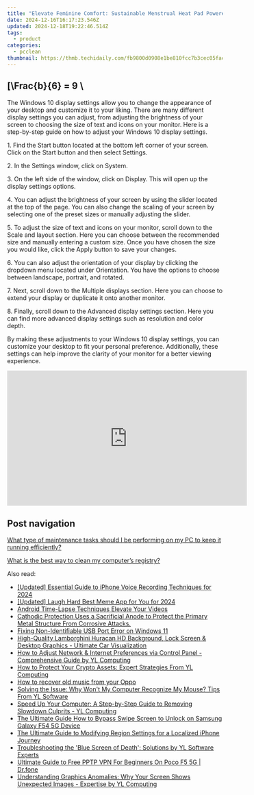 ```yaml
---
title: "Elevate Feminine Comfort: Sustainable Menstrual Heat Pad Powered by YL Software & Technology Solutions"
date: 2024-12-16T16:17:23.546Z
updated: 2024-12-18T19:22:46.514Z
tags:
  - product
categories:
  - pcclean
thumbnail: https://thmb.techidaily.com/fb9800d0908e1be810fcc7b3cec05fac87c5747d21be749110f5088c0bdb4490.jpg
---
```


## \[\Frac{b}{6} = 9 \

The Windows 10 display settings allow you to change the appearance of your desktop and customize it to your liking. There are many different display settings you can adjust, from adjusting the brightness of your screen to choosing the size of text and icons on your monitor. Here is a step-by-step guide on how to adjust your Windows 10 display settings. 

1\. Find the Start button located at the bottom left corner of your screen. Click on the Start button and then select Settings.

2\. In the Settings window, click on System.

3\. On the left side of the window, click on Display. This will open up the display settings options. 

4\. You can adjust the brightness of your screen by using the slider located at the top of the page. You can also change the scaling of your screen by selecting one of the preset sizes or manually adjusting the slider.

5\. To adjust the size of text and icons on your monitor, scroll down to the Scale and layout section. Here you can choose between the recommended size and manually entering a custom size. Once you have chosen the size you would like, click the Apply button to save your changes.

6\. You can also adjust the orientation of your display by clicking the dropdown menu located under Orientation. You have the options to choose between landscape, portrait, and rotated.

7\. Next, scroll down to the Multiple displays section. Here you can choose to extend your display or duplicate it onto another monitor.

8\. Finally, scroll down to the Advanced display settings section. Here you can find more advanced display settings such as resolution and color depth. 

By making these adjustments to your Windows 10 display settings, you can customize your desktop to fit your personal preference. Additionally, these settings can help improve the clarity of your monitor for a better viewing experience.

<!-- affiliate ads begin -->
<iframe width="560" height="315" src="https://www.youtube.com/embed/hXIq2G0nShk?si=5Z4Fwv7ZB6oKWsdd" title="YouTube video player" frameborder="0" allow="accelerometer; autoplay; clipboard-write; encrypted-media; gyroscope; picture-in-picture; web-share" referrerpolicy="strict-origin-when-cross-origin" allowfullscreen></iframe>
<!-- affiliate ads end -->

## Post navigation

[What type of maintenance tasks should I be performing on my PC to keep it running efficiently?](https://tools.techidaily.com/pcclean/products/)

[What is the best way to clean my computer’s registry?](https://tools.techidaily.com/pcclean/products/)

<ins class="adsbygoogle"
     style="display:block"
     data-ad-format="autorelaxed"
     data-ad-client="ca-pub-7571918770474297"
     data-ad-slot="1223367746"></ins>

<ins class="adsbygoogle"
     style="display:block"
     data-ad-client="ca-pub-7571918770474297"
     data-ad-slot="8358498916"
     data-ad-format="auto"
     data-full-width-responsive="true"></ins>

<span class="atpl-alsoreadstyle">Also read:</span>
<div><ul>
<li><a href="https://remote-screen-capture.techidaily.com/updated-essential-guide-to-iphone-voice-recording-techniques-for-2024/"><u>[Updated] Essential Guide to iPhone Voice Recording Techniques for 2024</u></a></li>
<li><a href="https://fox-hovers.techidaily.com/updated-laugh-hard-best-meme-app-for-you-for-2024/"><u>[Updated] Laugh Hard Best Meme App for You for 2024</u></a></li>
<li><a href="https://fox-http.techidaily.com/android-time-lapse-techniques-elevate-your-videos/"><u>Android Time-Lapse Techniques Elevate Your Videos</u></a></li>
<li><a href="https://techno-recovery.techidaily.com/cathodic-protection-uses-a-sacrificial-anode-to-protect-the-primary-metal-structure-from-corrosive-attacks/"><u>Cathodic Protection Uses a Sacrificial Anode to Protect the Primary Metal Structure From Corrosive Attacks.</u></a></li>
<li><a href="https://win11.techidaily.com/fixing-non-identifiable-usb-port-error-on-windows-11/"><u>Fixing Non-Identifiable USB Port Error on Windows 11</u></a></li>
<li><a href="https://discover-bits.techidaily.com/high-quality-lamborghini-huracan-hd-background-lock-screen-and-desktop-graphics-ultimate-car-visualization/"><u>High-Quality Lamborghini Huracan HD Background, Lock Screen & Desktop Graphics - Ultimate Car Visualization</u></a></li>
<li><a href="https://discover-bits.techidaily.com/how-to-adjust-network-and-internet-preferences-via-control-panel-comprehensive-guide-by-yl-computing/"><u>How to Adjust Network & Internet Preferences via Control Panel - Comprehensive Guide by YL Computing</u></a></li>
<li><a href="https://discover-bits.techidaily.com/how-to-protect-your-crypto-assets-expert-strategies-from-yl-computing/"><u>How to Protect Your Crypto Assets: Expert Strategies From YL Computing</u></a></li>
<li><a href="https://blog-min.techidaily.com/how-to-recover-old-music-from-your-oppo-by-fonelab-android-recover-music/"><u>How to recover old music from your Oppo</u></a></li>
<li><a href="https://discover-bits.techidaily.com/solving-the-issue-why-wont-my-computer-recognize-my-mouse-tips-from-yl-software/"><u>Solving the Issue: Why Won't My Computer Recognize My Mouse? Tips From YL Software</u></a></li>
<li><a href="https://discover-bits.techidaily.com/speed-up-your-computer-a-step-by-step-guide-to-removing-slowdown-culprits-yl-computing/"><u>Speed Up Your Computer: A Step-by-Step Guide to Removing Slowdown Culprits - YL Computing</u></a></li>
<li><a href="https://android-unlock.techidaily.com/the-ultimate-guide-how-to-bypass-swipe-screen-to-unlock-on-samsung-galaxy-f54-5g-device-by-drfone-android/"><u>The Ultimate Guide How to Bypass Swipe Screen to Unlock on Samsung Galaxy F54 5G Device</u></a></li>
<li><a href="https://techno-recovery.techidaily.com/the-ultimate-guide-to-modifying-region-settings-for-a-localized-iphone-journey/"><u>The Ultimate Guide to Modifying Region Settings for a Localized iPhone Journey</u></a></li>
<li><a href="https://discover-bits.techidaily.com/troubleshooting-the-blue-screen-of-death-solutions-by-yl-software-experts/"><u>Troubleshooting the 'Blue Screen of Death': Solutions by YL Software Experts</u></a></li>
<li><a href="https://fake-location.techidaily.com/ultimate-guide-to-free-pptp-vpn-for-beginners-on-poco-f5-5g-drfone-by-drfone-virtual-android/"><u>Ultimate Guide to Free PPTP VPN For Beginners On Poco F5 5G | Dr.fone</u></a></li>
<li><a href="https://discover-bits.techidaily.com/understanding-graphics-anomalies-why-your-screen-shows-unexpected-images-expertise-by-yl-computing/"><u>Understanding Graphics Anomalies: Why Your Screen Shows Unexpected Images - Expertise by YL Computing</u></a></li>
</ul></div>

